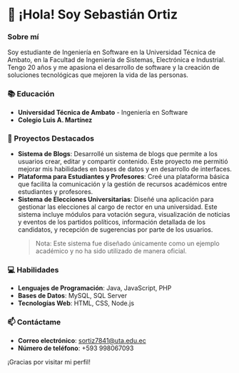 # 👋 ¡Hola! Soy Sebastián Ortiz

### Sobre mí
Soy estudiante de Ingeniería en Software en la Universidad Técnica de Ambato, en la Facultad de Ingeniería de Sistemas, Electrónica e Industrial. Tengo 20 años y me apasiona el desarrollo de software y la creación de soluciones tecnológicas que mejoren la vida de las personas.

### 📚 Educación
- **Universidad Técnica de Ambato** - Ingeniería en Software
- **Colegio Luis A. Martínez**

### 🚀 Proyectos Destacados
- **Sistema de Blogs**: Desarrollé un sistema de blogs que permite a los usuarios crear, editar y compartir contenido. Este proyecto me permitió mejorar mis habilidades en bases de datos y en desarrollo de interfaces.
- **Plataforma para Estudiantes y Profesores**: Creé una plataforma básica que facilita la comunicación y la gestión de recursos académicos entre estudiantes y profesores.
- **Sistema de Elecciones Universitarias**: Diseñé una aplicación para gestionar las elecciones al cargo de rector en una universidad. Este sistema incluye módulos para votación segura, visualización de noticias y eventos de los partidos políticos, información detallada de los candidatos, y recepción de sugerencias por parte de los usuarios.  
  > Nota: Este sistema fue diseñado únicamente como un ejemplo académico y no ha sido utilizado de manera oficial.

### 💻 Habilidades
- **Lenguajes de Programación**: Java, JavaScript, PHP  
- **Bases de Datos**: MySQL, SQL Server  
- **Tecnologías Web**: HTML, CSS, Node.js  

### 📫 Contáctame
- **Correo electrónico**: sortiz7841@uta.edu.ec  
- **Número de teléfono**: +593 998067093  

¡Gracias por visitar mi perfil!

